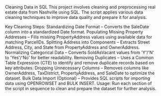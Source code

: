 Cleaning Data in SQL
This project involves cleaning and preprocessing real estate data from Nashville using SQL. The script applies various data cleaning techniques to improve data quality and prepare it for analysis.

Key Cleaning Steps:
Standardizing Date Format – Converts the SaleDate column into a standardized Date format.
Populating Missing Property Addresses – Fills missing PropertyAddress values using available data for matching ParcelIDs.
Splitting Address into Components – Extracts Street Address, City, and State from PropertyAddress and OwnerAddress.
Normalizing Categorical Data – Converts SoldAsVacant values from 'Y'/'N' to 'Yes'/'No' for better readability.
Removing Duplicates – Uses a Common Table Expression (CTE) to identify and remove duplicate records based on key attributes.
Dropping Unnecessary Columns – Removes columns like OwnerAddress, TaxDistrict, PropertyAddress, and SaleDate to optimize the dataset.
Bulk Data Import (Optional) – Provides SQL scripts for importing data using OPENROWSET and BULK INSERT.
Usage:
Run each section of the script in sequence to clean and prepare the dataset for further analysis.
